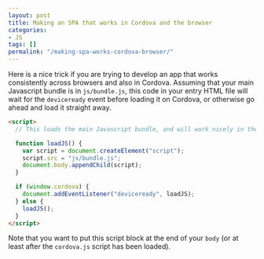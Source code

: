 ```yaml
---
layout: post
title: Making an SPA that works in Cordova and the browser
categories:
- JS
tags: []
permalink: "/making-spa-works-cordova-browser/"
---
```


Here is a nice trick if you are trying to develop an app that works consistently across browsers and also in Cordova.  Assuming that your main Javascript bundle is in `js/bundle.js`, this code in your entry HTML file will wait for the `deviceready` event before loading it on Cordova, or otherwise go ahead and load it straight away.

```html
<script>
  // This loads the main Javascript bundle, and will work nicely in the browser and also in Cordova

  function loadJS() {
    var script = document.createElement("script");
    script.src = "js/bundle.js";
    document.body.appendChild(script);
  }

  if (window.cordova) {
    document.addEventListener("deviceready", loadJS);
  } else {
    loadJS();
  }
</script>
```

Note that you want to put this script block at the end of your `body` (or at least after the `cordova.js` script has been loaded).
